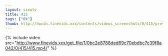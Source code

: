 ```yaml
--- 
layout: sieutv
title: 415
tags: ["0k"]
thumb: http://hwcdn.finevids.xxx/contents/videos_screenshots/0/415/preview.mp4.jpg
---
```

{% include video src="http://www.finevids.xxx/get_file/1/0bc2e8788ded69c70ebdbc7c39f8a042/0/415/415.mp4/" %} 
